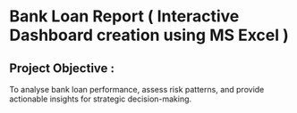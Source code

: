 # Bank Loan Report ( Interactive Dashboard creation using MS Excel )
## Project Objective :
To analyse bank loan performance, assess risk patterns, and provide actionable insights for strategic decision-making.

